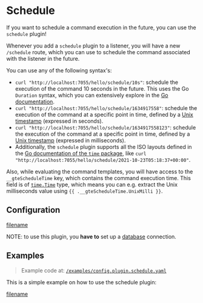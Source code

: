 # Schedule

If you want to schedule a command execution in the future, you can use the `schedule` plugin!

Whenever you add a `schedule` plugin to a listener, you will have a new `/schedule` route, which you can use to schedule
the command associated with the listener in the future.

You can use any of the following syntax's:

* `curl "http://localhost:7055/hello/schedule/10s"`: schedule the execution of the command 10 seconds in the future.
  This uses the Go `Duration` syntax, which you can extensively explore in
  the [Go documentation](https://pkg.go.dev/time#ParseDuration).
* `curl "http://localhost:7055/hello/schedule/1634917558"`: schedule the execution of the command at a specific point in
  time, defined by a [Unix timestamp](https://www.unixtimestamp.com/) (expressed in seconds).
* `curl "http://localhost:7055/hello/schedule/1634917558123"`: schedule the execution of the command at a specific point
  in time, defined by a [Unix timestamp](https://www.unixtimestamp.com/) (expressed in milliseconds).
* Additionally, the `schedule` plugin supports all the ISO layouts defined in
  the [Go documentation of the `time` package](https://pkg.go.dev/time#pkg-constants),
  like `curl "http://localhost:7055/hello/schedule/2021-10-23T05:18:37+00:00"`.

Also, while evaluating the command templates, you will have access to the `__gteScheduleTime` key, which contains the
command execution time. This field is of [`time.Time`](https://pkg.go.dev/time#Time) type, which means you can e.g.
extract the Unix milliseconds value using `{{ .__gteScheduleTime.UnixMilli }}`.

## Configuration

[filename](../../pkg/plugin_schedule.go ':include :type=code :fragment=config')

NOTE: to use this plugin, you **have to** set up a [database](/0090-database.md) connection.

## Examples

> Example code at: [`/examples/config.plugin.schedule.yaml`](https://github.com/cmaster11/go-to-exec/tree/main/examples/config.plugin.schedule.yaml)

This is a simple example on how to use the schedule plugin:

[filename](../../examples/config.plugin.schedule.yaml ':include :type=code')
